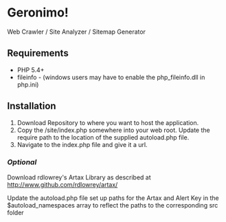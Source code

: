 Geronimo!
========

Web Crawler / Site Analyzer / Sitemap Generator

## Requirements

* PHP 5.4+
* fileinfo  - (windows users may have to enable the php_fileinfo.dll in php.ini)

## Installation

1. Download Repository to where you want to host the application. 
2. Copy the /site/index.php somewhere into your web root. Update the require path to the location of the supplied autoload.php file.
3. Navigate to the index.php file and give it a url. 


### *Optional*
Download rdlowrey's Artax Library as described at http://www.github.com/rdlowrey/artax/

Update the autoload.php file  set up paths for the Artax and Alert Key in the $autoload_namespaces array to reflect the paths to the corresponding src folder



